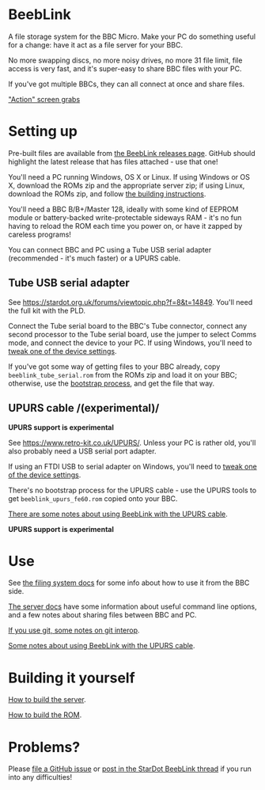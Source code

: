 # BeebLink

A file storage system for the BBC Micro. Make your PC do something
useful for a change: have it act as a file server for your BBC.

No more swapping discs, no more noisy drives, no more 31 file limit,
file access is very fast, and it's super-easy to share BBC files with
your PC.

If you've got multiple BBCs, they can all connect at once and share
files.

["Action" screen grabs](./docs/screens.md)

# Setting up

Pre-built files are available from
[the BeebLink releases page](https://github.com/tom-seddon/beeblink/releases).
GitHub should highlight the latest release that has files attached -
use that one!

You'll need a PC running Windows, OS X or Linux. If using Windows or
OS X, download the ROMs zip and the appropriate server zip; if using
Linux, download the ROMs zip, and follow
[the building instructions](./docs/build-server.md).

You'll need a BBC B/B+/Master 128, ideally with some kind of EEPROM
module or battery-backed write-protectable sideways RAM - it's no fun
having to reload the ROM each time you power on, or have it zapped by
careless programs!

You can connect BBC and PC using a Tube USB serial adapter
(recommended - it's much faster) or a UPURS cable.

## Tube USB serial adapter

See https://stardot.org.uk/forums/viewtopic.php?f=8&t=14849. You'll
need the full kit with the PLD.

Connect the Tube serial board to the BBC's Tube connector, connect any
second processor to the Tube serial board, use the jumper to select
Comms mode, and connect the device to your PC. If using Windows,
you'll need to
[tweak one of the device settings](./docs/ftdi_latency_timer.md).

If you've got some way of getting files to your BBC already, copy
`beeblink_tube_serial.rom` from the ROMs zip and load it on your BBC;
otherwise, use the [bootstrap process](./docs/bootstrap.md), and get
the file that way.

## UPURS cable /(experimental)/

**UPURS support is experimental**

See https://www.retro-kit.co.uk/UPURS/. Unless your PC is rather old,
you'll also probably need a USB serial port adapter.

If using an FTDI USB to serial adapter on Windows, you'll need to
[tweak one of the device settings](./docs/ftdi_latency_timer.md).

There's no bootstrap process for the UPURS cable - use the UPURS tools
to get `beeblink_upurs_fe60.rom` copied onto your BBC.

[There are some notes about using BeebLink with the UPURS cable](./docs/upurs.md).

**UPURS support is experimental**

# Use

See [the filing system docs](./docs/fs.md) for some info about how to
use it from the BBC side.

[The server docs](./docs/server.md) have some information about useful
command line options, and a few notes about sharing files between BBC
and PC.

[If you use git, some notes on git interop](./docs/git.md).

[Some notes about using BeebLink with the UPURS cable](./docs/upurs.md).

# Building it yourself

[How to build the server](./docs/build-server.md).

[How to build the ROM](./docs/build-rom.md).

# Problems?

Please
[file a GitHub issue](https://github.com/tom-seddon/beeblink/issues)
or
[post in the StarDot BeebLink thread](https://stardot.org.uk/forums/viewtopic.php?f=53&t=15605)
if you run into any difficulties!
